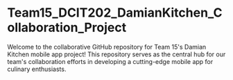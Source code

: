 # Team15_DCIT202_DamianKitchen_Collaboration_Project
Welcome to the collaborative GitHub repository for Team 15's Damian Kitchen mobile app project! This repository serves as the central hub for our team's collaboration efforts in developing a cutting-edge mobile app for culinary enthusiasts.
